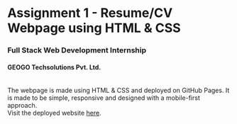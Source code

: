 # Assignment 1 - Resume/CV Webpage using HTML & CSS
### Full Stack Web Development Internship
#### GEOGO Techsolutions Pvt. Ltd.<br><br>
The webpage is made using HTML & CSS and deployed on GitHub Pages. It is made to be simple, responsive and designed with a mobile-first approach.<br>Visit the deployed website [here](https://prosamva.github.io/GEOGO-FSDWI-A1/ "here").
